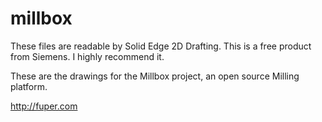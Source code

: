 millbox
=======

These files are readable by Solid Edge 2D Drafting.  This is a free product from Siemens.  I 
highly recommend it.

These are the drawings for the Millbox project, an open source Milling platform.

http://fuper.com
